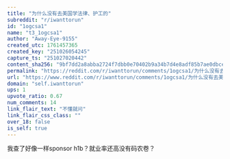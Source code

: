 ```yaml
---
title: "为什么没有去美国学法律、护工的"
subreddit: "r/iwanttorun"
id: "1ogcsa1"
name: "t3_1ogcsa1"
author: "Away-Eye-9155"
created_utc: 1761457365
created_key: "251026054245"
capture_ts: "251027020442"
content_sha256: "9bf7dd2a8abba2724f7dbb0e70402b9a34b7d4e8adf85b7ae0dbce895913d03d"
permalink: "https://reddit.com/r/iwanttorun/comments/1ogcsa1/为什么没有去美国学法律护工的/"
url: "https://www.reddit.com/r/iwanttorun/comments/1ogcsa1/为什么没有去美国学法律护工的/"
domain: "self.iwanttorun"
ups: 1
upvote_ratio: 0.67
num_comments: 14
link_flair_text: "不懂就问"
link_flair_css_class: ""
over_18: false
is_self: true
---
```


我查了好像一样sponsor h1b？就业率还高没有码农卷？
